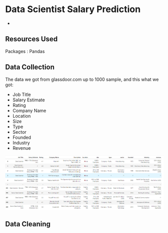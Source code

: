 # Data Scientist Salary Prediction

-

## Resources Used

Packages : Pandas

## Data Collection

The data we got from glassdoor.com up to 1000 sample, and this what we got:

- Job Title
- Salary Estimate
- Rating
- Company Name
- Location
- Size
- Type
- Sector
- Founded
- Industry
- Revenue

![alt text](webscraper.png)

## Data Cleaning
